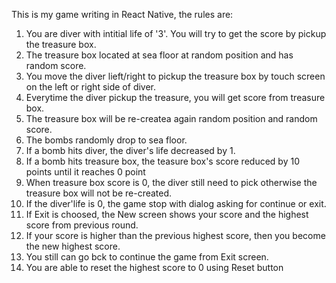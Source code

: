 This is my game writing in React Native, the rules are:
1. You are diver with intitial life of '3'. You will try to get the score by pickup the treasure box.
2. The treasure box located at sea floor at random position and has random score.
3. You move the diver lieft/right to pickup the treasure box by touch screen on the left or right side of diver.
4. Everytime the diver pickup the treasure, you will get score from treasure box.
5. The treasure box will be re-createa again random position and random score.
6. The bombs randomly drop to sea floor.
7. If a bomb hits diver, the diver's life decreased by 1.
8. If a bomb hits treasure box, the teasure box's score reduced by 10 points until it reaches 0 point
9. When treasure box score is 0, the diver still need to pick otherwise the treasure box will not be re-created.
10. If the diver'life is 0, the game stop with dialog asking for continue or exit.
11. If Exit is choosed, the New screen shows your score and the highest score from previous round.
12. If your score is higher than the previous highest score, then you become the new highest score.
13. You still can go bck to continue the game from Exit screen.
14. You are able to reset the highest score to 0 using Reset button
